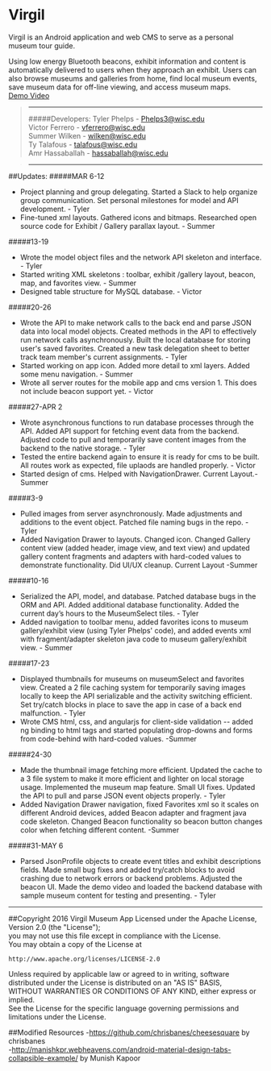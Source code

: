 # Virgil
Virgil is an Android application and web CMS to serve as a personal museum tour guide.

Using low energy Bluetooth beacons, exhibit information and content is automatically delivered to users when they approach an exhibit. Users can also browse museums and galleries from home, find local museum events, save museum data for off-line viewing, and access museum maps.<br/>
[Demo Video](https://youtu.be/gzlrWr_RUoE)

>---
> #####Developers:
> Tyler Phelps - Phelps3@wisc.edu <br/>
> Victor Ferrero - vferrero@wisc.edu<br/>
> Summer Wilken - wilken@wisc.edu <br/>
> Ty Talafous - talafous@wisc.edu <br/>
> Amr Hassaballah - hassaballah@wisc.edu <br/>

>---

##Updates:
#####MAR 6-12
 - Project planning and group delegating. Started a Slack to help organize group communication. Set personal milestones for model and API development. - Tyler
 - Fine-tuned xml layouts. Gathered icons and bitmaps. Researched open source code for Exhibit / Gallery parallax layout. - Summer

#####13-19
 - Wrote the model object files and the network API skeleton and interface. - Tyler
 - Started writing XML skeletons : toolbar, exhibit /gallery layout, beacon, map, and favorites view. - Summer
 - Designed table structure for MySQL database. - Victor

#####20-26
 - Wrote the API to make network calls to the back end and parse JSON data into local model objects. Created methods in the API to effectively run network calls asynchronously. Built the local database for storing user's saved favorites. Created a new task delegation sheet to better track team member's current assignments. - Tyler 
 - Started working on app icon. Added more detail to xml layers. Added some menu navigation. - Summer
 - Wrote all server routes for the mobile app and cms version 1. This does not include beacon support yet. - Victor

#####27-APR 2
 - Wrote asynchronous functions to run database processes through the API. Added API support for fetching event data from the backend. Adjusted code to pull and temporarily save content images from the backend to the native storage. - Tyler
 - Tested the entire backend again to ensure it is ready for cms to be built. All routes work as expected, file uplaods are handled properly. - Victor
 - Started design of cms. Helped with NavigationDrawer. Current Layout.-Summer

#####3-9

- Pulled images from server asynchronously. Made adjustments and additions to the event object. Patched file naming bugs in the repo. - Tyler
- Added Navigation Drawer to layouts. Changed icon. Changed Gallery content view (added header, image view, and text view) and updated gallery content fragments and adapters with hard-coded values to demonstrate functionality. Did UI/UX cleanup. Current Layout -Summer
 
#####10-16
- Serialized the API, model, and database. Patched database bugs in the ORM and API. Added additional database functionality. Added the current day’s hours to the MuseumSelect tiles. - Tyler
- Added navigation to toolbar menu, added favorites icons to museum gallery/exhibit view (using Tyler Phelps' code), and added events xml with fragment/adapter skeleton java code to museum gallery/exhibit view. - Summer
 
#####17-23
- Displayed thumbnails for museums on museumSelect and favorites view. Created a 2 file caching system for temporarily saving images locally to keep the API serializable and the activity switching efficient. Set try/catch blocks in place to save the app in case of a back end malfunction. - Tyler
- Wrote CMS html, css, and angularjs for client-side validation -- added ng binding to html tags and started populating drop-downs and forms from code-behind with hard-coded values. -Summer
 
#####24-30
- Made the thumbnail image fetching more efficient. Updated the cache to a 3 file system to make it more efficient and lighter on local storage usage. Implemented the museum map feature. Small UI fixes. Updated the API to pull and parse JSON event objects properly. - Tyler
- Added Navigation Drawer navigation, fixed Favorites xml so it scales on different Android devices, added Beacon adapter and fragment java code skeleton. Changed Beacon functionality so beacon button changes color when fetching different content. -Summer

#####31-MAY 6
- Parsed JsonProfile objects to create event titles and exhibit descriptions fields. Made small bug fixes and added try/catch blocks to avoid crashing due to network errors or backend problems. Adjusted the beacon UI. Made the demo video and loaded the backend database with sample museum content for testing and presenting. - Tyler

---
##Copyright 2016 Virgil Museum App
Licensed under the Apache License, Version 2.0 (the "License"); </br>
you may not use this file except in compliance with the License. </br>
You may obtain a copy of the License at                          </br>

    http://www.apache.org/licenses/LICENSE-2.0                  

Unless required by applicable law or agreed to in writing, software </br>
distributed under the License is distributed on an "AS IS" BASIS,   </br>
WITHOUT WARRANTIES OR CONDITIONS OF ANY KIND, either express or implied. </br>
See the License for the specific language governing permissions and      </br>
limitations under the License.                                           </br>

##Modified Resources
-https://github.com/chrisbanes/cheesesquare by chrisbanes </br>
-http://manishkpr.webheavens.com/android-material-design-tabs-collapsible-example/ by Munish Kapoor</br>


